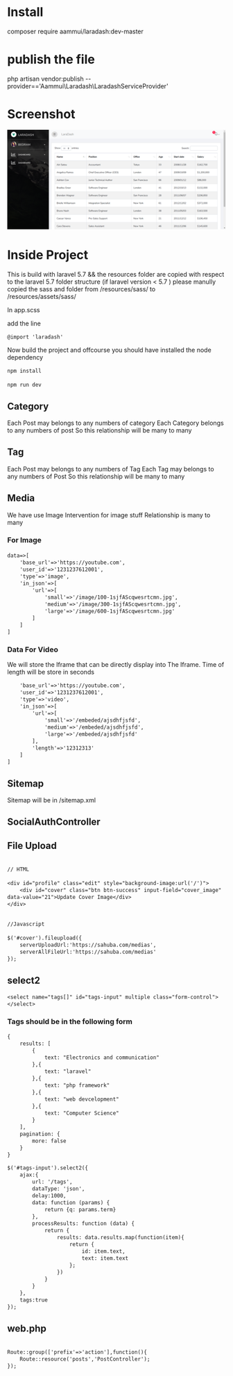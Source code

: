 # Install 

composer require aammui/laradash:dev-master

# publish the file

php artisan vendor:publish --provider=='Aammui\Laradash\LaradashServiceProvider'

# Screenshot
![ScreenShot](https://raw.githubusercontent.com/bedus-creation/laradash/master/docs/screenshot.png)

# Inside Project

This is build with laravel 5.7 && the resources folder are copied with respect to the laravel 5.7 folder structure (if laravel version < 5.7 ) please manully copied the sass and folder from /resources/sass/ to /resources/assets/sass/

In app.scss

add the line 

```
@import 'laradash' 

```

Now build the project and offcourse you should have installed the node dependency 

```
npm install

npm run dev

```

## Category

Each Post may belongs to any numbers of category
Each Category belongs to any numbers of post
So this relationship will be many to many

## Tag

Each Post may belongs to any numbers of Tag
Each Tag may belongs to any numbers of Post
So this relationship will be many to many


## Media

We have use Image Intervention for image stuff
Relationship is many to many

### For Image

```
data=>[
    'base_url'=>'https://youtube.com',
    'user_id'=>'1231237612001',
    'type'=>'image',
    'in_json'=>[
        'url'=>[
            'small'=>'/image/100-1sjfAScqwesrtcmn.jpg',
            'medium'=>'/image/300-1sjfAScqwesrtcmn.jpg',
            'large'=>'/image/600-1sjfAScqwesrtcmn.jpg'
        ]
    ]
]
```

### Data For Video

We will store the Iframe that can be directly display into
The Iframe.
Time of length will be store in seconds

```data=>[
    'base_url'=>'https://youtube.com',
    'user_id'=>'1231237612001',
    'type'=>'video',
    'in_json'=>[
        'url'=>[
            'small'=>'/embeded/ajsdhfjsfd',
            'medium'=>'/embeded/ajsdhfjsfd',
            'large'=>'/embeded/ajsdhfjsfd'
        ],
        'length'=>'12312313'
    ]
]

```

## Sitemap 

Sitemap will be in /sitemap.xml


## SocialAuthController


## File Upload

```

// HTML

<div id="profile" class="edit" style="background-image:url('/')">
    <div id="cover" class="btn btn-success" input-field="cover_image" data-value="21">Update Cover Image</div>
</div>

```

```

//Javascript

$('#cover').fileupload({
    serverUploadUrl:'https://sahuba.com/medias',
    serverAllFileUrl:'https://sahuba.com/medias'
});

```


## select2

```
<select name="tags[]" id="tags-input" multiple class="form-control"></select>
```

### Tags should be in the following form

```
{
    results: [
        {
            text: "Electronics and communication"
        },{
            text: "laravel"
        },{
            text: "php framework"
        },{
            text: "web devcelopment"
        },{
            text: "Computer Science"
        }
    ],
    pagination: {
        more: false
    }
}

```


```
$('#tags-input').select2({
    ajax:{
        url: '/tags',
        dataType: 'json',
        delay:1000,
        data: function (params) {
            return {q: params.term}
        },
        processResults: function (data) {
            return {
                results: data.results.map(function(item){
                    return {
                        id: item.text,
                        text: item.text
                    };
                })
            }
        }
    },
    tags:true
});
```

## web.php

```

Route::group(['prefix'=>'action'],function(){
    Route::resource('posts','PostController');
});



```